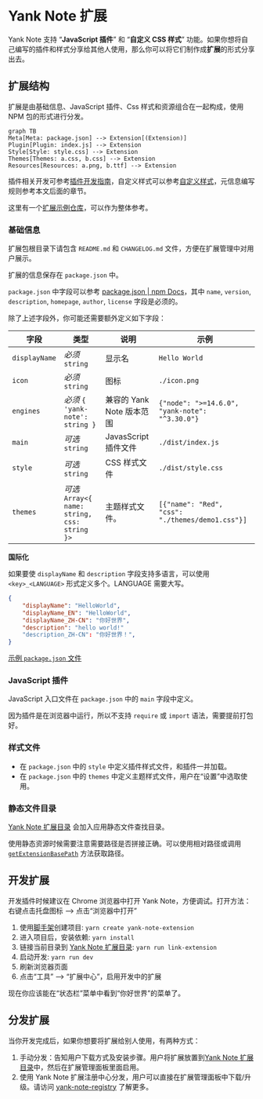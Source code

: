 # Yank Note 扩展

Yank Note 支持 “**JavaScript 插件**” 和 “**自定义 CSS 样式**” 功能。如果你想将自己编写的插件和样式分享给其他人使用，那么你可以将它们制作成**扩展**的形式分享出去。

## 扩展结构

扩展是由基础信息、JavaScript 插件、Css 样式和资源组合在一起构成，使用 NPM 包的形式进行分发。

```mermaid
graph TB
Meta[Meta: package.json] --> Extension[(Extension)]
Plugin[Plugin: index.js] --> Extension
Style[Style: style.css] --> Extension
Themes[Themes: a.css, b.css] --> Extension
Resources[Resources: a.png, b.ttf] --> Extension
```

插件相关开发可参考[插件开发指南](https://github.com/purocean/yn/blob/develop/help/PLUGIN.md)，自定义样式可以参考[自定义样式](https://github.com/purocean/yn/blob/develop/help/FEATURES.md#custom-styles)，元信息编写规则参考本文后面的章节。

这里有一个[扩展示例仓库](https://github.com/purocean/yank-note-extension-example)，可以作为整体参考。

### 基础信息

扩展包根目录下请包含 `README.md` 和 `CHANGELOG.md` 文件，方便在扩展管理中对用户展示。

扩展的信息保存在 `package.json` 中。

`package.json` 中字段可以参考 [package.json | npm Docs](https://docs.npmjs.com/cli/v8/configuring-npm/package-json#homepage)，其中 `name`, `version`, `description`, `homepage`, `author`, `license` 字段是必须的。

除了上述字段外，你可能还需要额外定义如下字段：

| 字段 | 类型 | 说明 | 示例 |
| -- | -- | -- | -- |
| `displayName` | *必须* `string` | 显示名 | `Hello World` |
| `icon` | *必须* `string` | 图标 | `./icon.png` |
| `engines` | *必须* `{ 'yank-note': string }` | 兼容的 Yank Note 版本范围 | `{"node": ">=14.6.0", "yank-note": "^3.30.0"}` |
| `main` | *可选* `string` | JavasScript 插件文件 | `./dist/index.js` |
| `style` | *可选* `string` | CSS 样式文件 | `./dist/style.css` |
| `themes` | *可选* `Array<{ name: string, css: string }>` | 主题样式文件。 | `[{"name": "Red", "css": "./themes/demo1.css"}]` |


**国际化**

如果要使 `displayName` 和 `description` 字段支持多语言，可以使用 `<key>_<LANGUAGE>` 形式定义多个。LANGUAGE 需要大写。

```json
{
    "displayName": "HelloWorld",
    "displayName_EN": "HelloWorld",
    "displayName_ZH-CN": "你好世界",
    "description": "hello world!"
    "description_ZH-CN": "你好世界！",
}
```

[示例 `package.json` 文件](https://github.com/purocean/yank-note-extension-example/blob/main/package.json)

### JavaScript 插件

JavaScript 入口文件在 `package.json` 中的 `main` 字段中定义。

因为插件是在浏览器中运行，所以不支持 `require` 或 `import` 语法，需要提前打包好。

### 样式文件

- 在 `package.json` 中的 `style` 中定义插件样式文件，和插件一并加载。
- 在 `package.json` 中的 `themes` 中定义主题样式文件，用户在“设置”中选取使用。

### 静态文件目录

[Yank Note 扩展目录] 会加入应用静态文件查找目录。

使用静态资源时候需要注意需要路径是否拼接正确。可以使用相对路径或调用 [`getExtensionBasePath`](https://github.com/purocean/yank-note-extension/blob/ef321713d4f24318dd3ad657af723325b426edb6/packages/api/src/index.ts#L24) 方法获取路径。

## 开发扩展

开发插件时候建议在 Chrome 浏览器中打开 Yank Note，方便调试。打开方法：右键点击托盘图标 --> 点击“浏览器中打开”

1. 使用[脚手架](https://github.com/purocean/yank-note-extension/tree/main/packages/create-extension)创建项目: `yarn create yank-note-extension`
2. 进入项目后，安装依赖: `yarn install`
3. 链接当前目录到 [Yank Note 扩展目录]: `yarn run link-extension`
4. 启动开发: `yarn run dev`
5. 刷新浏览器页面
6. 点击“工具” --> “扩展中心”，启用开发中的扩展

现在你应该能在“状态栏”菜单中看到“你好世界”的菜单了。

## 分发扩展

当你开发完成后，如果你想要将扩展给别人使用，有两种方式：

1. 手动分发：告知用户下载方式及安装步骤。用户将扩展放置到[Yank Note 扩展目录]中，然后在扩展管理面板里面启用。
2. 使用 Yank Note 扩展注册中心分发，用户可以直接在扩展管理面板中下载/升级。请访问 [yank-note-registry](https://github.com/purocean/yank-note-registry) 了解更多。


[Yank Note 扩展目录]: https://github.com/purocean/yn/blob/develop/help/FEATURES.md#data-storage
